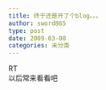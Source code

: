 ```yaml
---
title: 终于还是开了个blog。。。
author: sword865
type: post
date: 2009-03-08
categories: 未分类
---
```

RT  
以后常来看看吧

